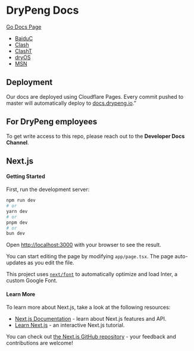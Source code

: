 # DryPeng Docs
[Go Docs Page](https://docs.drypeng.io/)

- [BaiduC](https://docs.drypeng.io/baiduc/)
- [Clash](https://docs.drypeng.io/clash-old/)
- [ClashT](https://docs.drypeng.io/clasht/)
- [dryOS](https://docs.drypeng.io/dryos/)
- [MSN](https://docs.drypeng.io/msn/)

## Deployment

Our docs are deployed using Cloudflare Pages. Every commit pushed to master will automatically deploy to [docs.drypeng.io](https://docs.drypeng.io).”


## For DryPeng employees

To get write access to this repo, please reach out to the **Developer Docs Channel**.


## Next.js

#### Getting Started

First, run the development server:

```bash
npm run dev
# or
yarn dev
# or
pnpm dev
# or
bun dev
```

Open [http://localhost:3000](http://localhost:3000) with your browser to see the result.

You can start editing the page by modifying `app/page.tsx`. The page auto-updates as you edit the file.

This project uses [`next/font`](https://nextjs.org/docs/basic-features/font-optimization) to automatically optimize and load Inter, a custom Google Font.

#### Learn More

To learn more about Next.js, take a look at the following resources:

- [Next.js Documentation](https://nextjs.org/docs) - learn about Next.js features and API.
- [Learn Next.js](https://nextjs.org/learn) - an interactive Next.js tutorial.

You can check out [the Next.js GitHub repository](https://github.com/vercel/next.js/) - your feedback and contributions are welcome!
